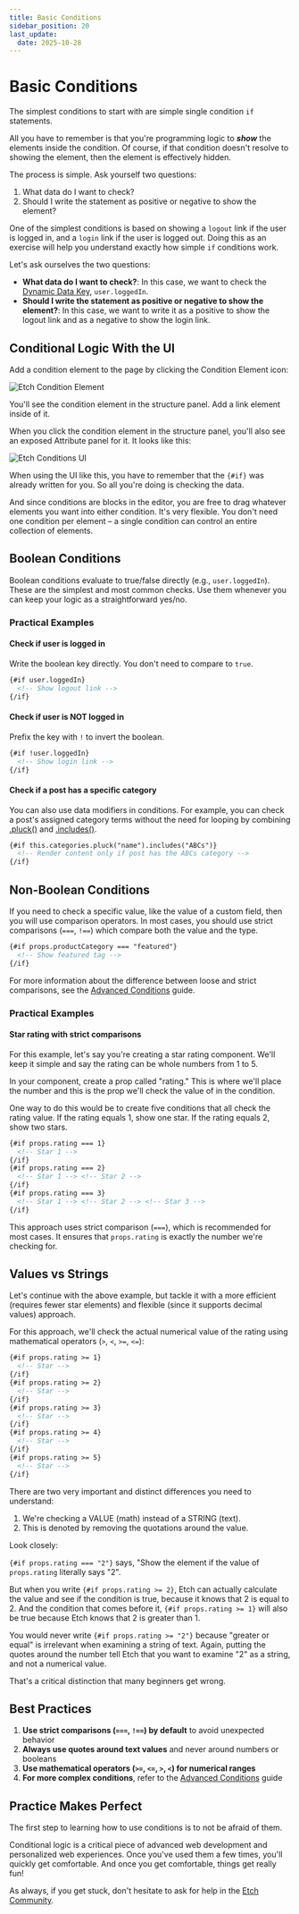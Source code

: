 ```yaml
---
title: Basic Conditions
sidebar_position: 20
last_update:
  date: 2025-10-28
---
```


# Basic Conditions

The simplest conditions to start with are simple single condition `if` statements.

All you have to remember is that you're programming logic to _**show**_ the elements inside the condition. Of course, if that condition doesn't resolve to showing the element, then the element is effectively hidden.

The process is simple. Ask yourself two questions:

1. What data do I want to check?
2. Should I write the statement as positive or negative to show the element?

One of the simplest conditions is based on showing a `logout` link if the user is logged in, and a `login` link if the user is logged out. Doing this as an exercise will help you understand exactly how simple `if` conditions work.

Let's ask ourselves the two questions:

- **What data do I want to check?**: In this case, we want to check the [Dynamic Data Key](/dynamic-data/dynamic-data-keys), `user.loggedIn`.
- **Should I write the statement as positive or negative to show the element?**: In this case, we want to write it as a positive to show the logout link and as a negative to show the login link.

## Conditional Logic With the UI

Add a condition element to the page by clicking the Condition Element icon:

![Etch Condition Element](../elements/img/etch-condition-element.webp)

You'll see the condition element in the structure panel. Add a link element inside of it.

When you click the condition element in the structure panel, you'll also see an exposed Attribute panel for it. It looks like this:

![Etch Conditions UI](img/etch-condition-ui.webp)

When using the UI like this, you have to remember that the `{#if}` was already written for you. So all you're doing is checking the data.

And since conditions are blocks in the editor, you are free to drag whatever elements you want into either condition. It's very flexible. You don't need one condition per element – a single condition can control an entire collection of elements.

## Boolean Conditions

Boolean conditions evaluate to true/false directly (e.g., `user.loggedIn`). These are the simplest and most common checks. Use them whenever you can keep your logic as a straightforward yes/no.

### Practical Examples

#### Check if user is logged in
Write the boolean key directly. You don't need to compare to `true`.

```html
{#if user.loggedIn}
  <!-- Show logout link -->
{/if}
```

#### Check if user is NOT logged in
Prefix the key with `!` to invert the boolean.

```html
{#if !user.loggedIn}
  <!-- Show login link -->
{/if}
```

#### Check if a post has a specific category
You can also use data modifiers in conditions. For example, you can check a post's assigned category terms without the need for looping by combining [.pluck()](/dynamic-data/dynamic-data-modifiers/basic-modfiers#pluck) and [.includes()](/dynamic-data/dynamic-data-modifiers/comparison-modifiers#includes).

```html
{#if this.categories.pluck("name").includes("ABCs")}
  <!-- Render content only if post has the ABCs category -->
{/if}
```

## Non-Boolean Conditions

If you need to check a specific value, like the value of a custom field, then you will use comparison operators. In most cases, you should use strict comparisons (`===`, `!==`) which compare both the value and the type.

```html
{#if props.productCategory === "featured"}
  <!-- Show featured tag -->
{/if}
```

For more information about the difference between loose and strict comparisons, see the [Advanced Conditions](/conditional-logic/advanced-conditions#loose-vs-strict-comparisons) guide.

### Practical Examples

#### Star rating with strict comparisons

For this example, let's say you're creating a star rating component. We'll keep it simple and say the rating can be whole numbers from 1 to 5.

In your component, create a prop called "rating." This is where we'll place the number and this is the prop we'll check the value of in the condition.

One way to do this would be to create five conditions that all check the rating value. If the rating equals 1, show one star. If the rating equals 2, show two stars.

```html
{#if props.rating === 1}
  <!-- Star 1 -->
{/if}
{#if props.rating === 2}
  <!-- Star 1 --> <!-- Star 2 -->
{/if}
{#if props.rating === 3}
  <!-- Star 1 --> <!-- Star 2 --> <!-- Star 3 -->
{/if}
```

This approach uses strict comparison (`===`), which is recommended for most cases. It ensures that `props.rating` is exactly the number we're checking for.

## Values vs Strings

Let's continue with the above example, but tackle it with a more efficient (requires fewer star elements) and flexible (since it supports decimal values) approach.

For this approach, we'll check the actual numerical value of the rating using mathematical operators (`>`, `<`, `>=`, `<=`):

```html
{#if props.rating >= 1}
  <!-- Star -->
{/if}
{#if props.rating >= 2}
  <!-- Star -->
{/if}
{#if props.rating >= 3}
  <!-- Star -->
{/if}
{#if props.rating >= 4}
  <!-- Star -->
{/if}
{#if props.rating >= 5}
  <!-- Star -->
{/if}
```

There are two very important and distinct differences you need to understand:

1. We're checking a VALUE (math) instead of a STRING (text).
2. This is denoted by removing the quotations around the value.

Look closely:

`{#if props.rating === "2"}` says, "Show the element if the value of `props.rating` literally says "2".

But when you write `{#if props.rating >= 2}`, Etch can actually calculate the value and see if the condition is true, because it knows that 2 is equal to 2. And the condition that comes before it, `{#if props.rating >= 1}` will also be true because Etch knows that 2 is greater than 1.

You would never write `{#if props.rating >= "2"}` because "greater or equal" is irrelevant when examining a string of text. Again, putting the quotes around the number tell Etch that you want to examine "2" as a string, and not a numerical value.

That's a critical distinction that many beginners get wrong.

## Best Practices

1. **Use strict comparisons (`===`, `!==`) by default** to avoid unexpected behavior
2. **Always use quotes around text values** and never around numbers or booleans
3. **Use mathematical operators (`>=`, `<=`, `>`, `<`) for numerical ranges**
4. **For more complex conditions**, refer to the [Advanced Conditions](/conditional-logic/advanced-conditions) guide

## Practice Makes Perfect

The first step to learning how to use conditions is to not be afraid of them.

Conditional logic is a critical piece of advanced web development and personalized web experiences. Once you've used them a few times, you'll quickly get comfortable. And once you get comfortable, things get really fun!

As always, if you get stuck, don't hesitate to ask for help in the [Etch Community](https://community.etchwp.com).